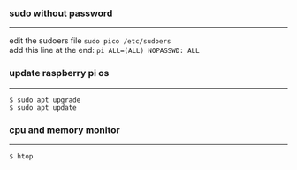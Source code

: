 ### sudo without password
---
edit the sudoers file <code>sudo pico /etc/sudoers</code>\
add this line at the end: <code>pi    ALL=(ALL) NOPASSWD: ALL</code>

### update raspberry pi os
---
<code>$ sudo apt upgrade</code>\
<code>$ sudo apt update</code>


### cpu and memory monitor
---
<code>$ htop</code>
